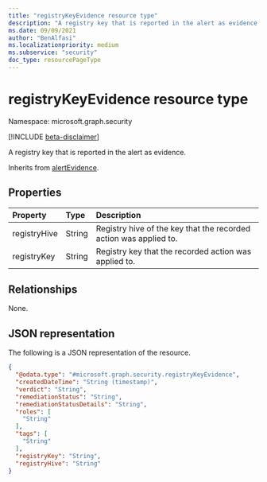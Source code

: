 ```yaml
---
title: "registryKeyEvidence resource type"
description: "A registry key that is reported in the alert as evidence."
ms.date: 09/09/2021
author: "BenAlfasi"
ms.localizationpriority: medium
ms.subservice: "security"
doc_type: resourcePageType
---
```


# registryKeyEvidence resource type

Namespace: microsoft.graph.security

[!INCLUDE [beta-disclaimer](../../includes/beta-disclaimer.md)]

A registry key that is reported in the alert as evidence.

Inherits from [alertEvidence](../resources/security-alertevidence.md).

## Properties
|Property|Type|Description|
|:---|:---|:---|
|registryHive|String|Registry hive of the key that the recorded action was applied to.|
|registryKey|String|Registry key that the recorded action was applied to.|

## Relationships
None.

## JSON representation
The following is a JSON representation of the resource.
<!-- {
  "blockType": "resource",
  "@odata.type": "microsoft.graph.security.registryKeyEvidence"
}
-->
``` json
{
  "@odata.type": "#microsoft.graph.security.registryKeyEvidence",
  "createdDateTime": "String (timestamp)",
  "verdict": "String",
  "remediationStatus": "String",
  "remediationStatusDetails": "String",
  "roles": [
    "String"
  ],
  "tags": [
    "String"
  ],
  "registryKey": "String",
  "registryHive": "String"
}
```